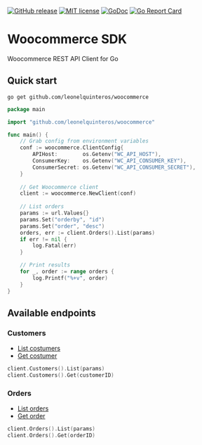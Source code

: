 [![GitHub release](https://img.shields.io/github/release/leonelquinteros/woocommerce.svg)](https://github.com/leonelquinteros/woocommerce)
[![MIT license](https://img.shields.io/badge/License-MIT-blue.svg)](LICENSE)
[![GoDoc](https://godoc.org/github.com/leonelquinteros/woocommerce?status.svg)](https://godoc.org/github.com/leonelquinteros/woocommerce)
[![Go Report Card](https://goreportcard.com/badge/github.com/leonelquinteros/woocommerce)](https://goreportcard.com/report/github.com/leonelquinteros/gotext)


# Woocommerce SDK 

Woocommerce REST API Client for Go

## Quick start

```
go get github.com/leonelquinteros/woocommerce
```

```go
package main

import "github.com/leonelquinteros/woocommerce"

func main() {
    // Grab config from environment variables
    conf := woocommerce.ClientConfig{
		APIHost:        os.Getenv("WC_API_HOST"),
		ConsumerKey:    os.Getenv("WC_API_CONSUMER_KEY"),
		ConsumerSecret: os.Getenv("WC_API_CONSUMER_SECRET"),
    }
    
    // Get Woocommerce client
    client := woocommerce.NewClient(conf)
    
    // List orders
    params := url.Values{}
	params.Set("orderby", "id")
	params.Set("order", "desc")
    orders, err := client.Orders().List(params)
    if err != nil {
        log.Fatal(err)
    }

    // Print results
    for _, order := range orders {
        log.Printf("%+v", order)
    }
}
```


## Available endpoints

### Customers

- [List costumers](https://woocommerce.github.io/woocommerce-rest-api-docs/#list-all-customers)
- [Get costumer](https://woocommerce.github.io/woocommerce-rest-api-docs/#retrieve-a-customer)

```go
client.Customers().List(params)
client.Customers().Get(customerID)
```

### Orders

- [List orders](https://woocommerce.github.io/woocommerce-rest-api-docs/#list-all-orders)
- [Get order](https://woocommerce.github.io/woocommerce-rest-api-docs/#retrieve-an-order)

```go
client.Orders().List(params)
client.Orders().Get(orderID)
```

